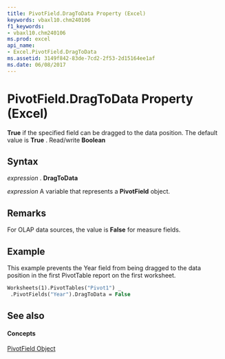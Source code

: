 ```yaml
---
title: PivotField.DragToData Property (Excel)
keywords: vbaxl10.chm240106
f1_keywords:
- vbaxl10.chm240106
ms.prod: excel
api_name:
- Excel.PivotField.DragToData
ms.assetid: 3149f842-83de-7cd2-2f53-2d15164ee1af
ms.date: 06/08/2017
---
```



# PivotField.DragToData Property (Excel)

 **True** if the specified field can be dragged to the data position. The default value is **True** . Read/write **Boolean**


## Syntax

 _expression_ . **DragToData**

 _expression_ A variable that represents a **PivotField** object.


## Remarks

For OLAP data sources, the value is **False** for measure fields.


## Example

This example prevents the Year field from being dragged to the data position in the first PivotTable report on the first worksheet.


```vb
Worksheets(1).PivotTables("Pivot1") _ 
 .PivotFields("Year").DragToData = False
```


## See also


#### Concepts


[PivotField Object](pivotfield-object-excel.md)

